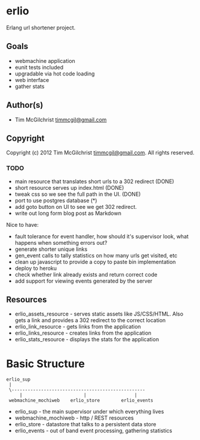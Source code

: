 # erlio #

Erlang url shortener project.

## Goals ##
 * webmachine application
 * eunit tests included
 * upgradable via hot code loading
 * web interface
 * gather stats

## Author(s) ##

 * Tim McGilchrist <timmcgil@gmail.com>

## Copyright ##

Copyright (c) 2012 Tim McGilchrist <timmcgil@gmail.com>.  All rights reserved.


### TODO ###

 * main resource that translates short urls to a 302 redirect (DONE)
 * short resource serves up index.html (DONE)
 * tweak css so we see the full path in the UI. (DONE)
 * port to use postgres database (*)
 * add goto button on UI to see we get 302 redirect.
 * write out long form blog post as Markdown

 Nice to have:
 * fault tolerance for event handler, how should it's supervisor look, what
   happens when something errors out?
 * generate shorter unique links
 * gen_event calls to tally statistics on how many urls get visited, etc
 * clean up javascript to provide a copy to paste bin implementation
 * deploy to heroku
 * check whether link already exists and return correct code
 * add support for viewing events generated by the server

## Resources

 * erlio_assets_resource - serves static assets like JS/CSS/HTML. Also gets a
   link and provides a 302 redirect to the correct location
 * erlio_link_resource   -  gets links from the application
 * erlio_links_resource  - creates links from the application
 * erlio_stats_resource  - displays the stats for the application


Basic Structure
===============
```
erlio_sup
 |
 \--------------------------------------------------
     |                       |                  |
 webmachine_mochiweb    erlio_store        erlio_events
```
 * erlio_sup - the main supervisor under which everything lives
 * webmachine_mochiweb - http / REST resources
 * erlio_store - datastore that talks to a persistent data store
 * erlio_events - out of band event processing, gathering statistics
